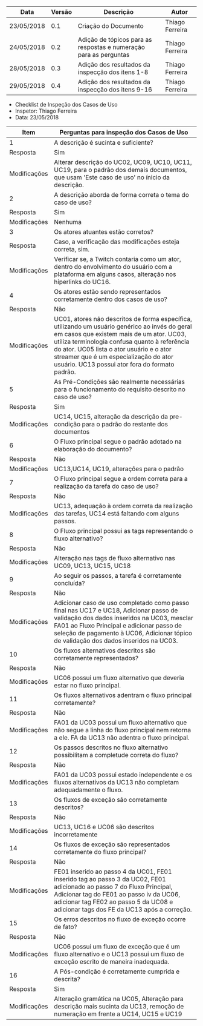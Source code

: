 |Data|Versão|Descrição|Autor|
|----|------|---------|-----|
|23/05/2018|0.1|Criação do Documento|Thiago Ferreira|
|24/05/2018|0.2|Adição de tópicos para as respostas e numeração para as perguntas|Thiago Ferreira|
|28/05/2018|0.3|Adição dos resultados da inspecção dos itens 1-8|Thiago Ferreira|
|29/05/2018|0.4|Adição dos resultados da inspecção dos itens 9-16|Thiago Ferreira|

* Checklist de Inspeção dos Casos de Uso
* Inspetor: Thiago Ferreira
* Data: 23/05/2018

|Item|Perguntas para inspeção dos Casos de Uso|
|------|-------|
|1|A descrição é sucinta e suficiente?|
Resposta|Sim|
Modificações|Alterar descrição do UC02, UC09, UC10, UC11, UC19, para o padrão dos demais documentos, que usam 'Este caso de uso' no ínicio da descrição.|
|2|A descrição aborda de forma correta o tema do caso de uso?|
Resposta|Sim|
Modificações|Nenhuma|
|3|Os atores atuantes estão corretos?|
Resposta|Caso, a verificação das modificações esteja correta, sim.|
Modificações|Verificar se, a Twitch contaria como um ator, dentro do envolvimento do usuário com a plataforma em alguns casos, alteração nos hiperlinks do UC16.|
|4|Os atores estão sendo representados corretamente dentro dos casos de uso?|
Resposta|Não|
Modificações|UC01, atores não descritos de forma específica, utilizando um usuário genérico ao invés do geral em casos que existem mais de um ator. UC03, utiliza terminologia confusa quanto à referência do ator. UC05 lista o ator usuário e o ator streamer que é um especialização do ator usuário. UC13 possui ator fora do formato padrão.|
|5|As Pré-Condições são realmente necessárias para o funcionamento do requisito descrito no caso de uso?|
Resposta|Sim|
Modificações|UC14, UC15, alteração da descrição da pre-condição para o padrão do restante dos documentos|
|6|O Fluxo principal segue o padrão adotado na elaboração do documento?|
Resposta|Não|
Modificações|UC13,UC14, UC19, alterações para o padrão|
|7|O Fluxo principal segue a ordem correta para a realização da tarefa do caso de uso?|
Resposta|Não|
Modificações|UC13, adequação à ordem correta da realização das tarefas, UC14 está faltando com alguns passos.|
|8|O Fluxo principal possui as tags representando o fluxo alternativo?|
Resposta|Não|
Modificações|Alteração nas tags de fluxo alternativo nas UC09, UC13, UC15, UC18|
|9|Ao seguir os passos, a tarefa é corretamente concluída?|
Resposta|Não|
Modificações|Adicionar caso de uso completado como passo final nas UC17 e UC18, Adicionar passo de validação dos dados inseridos na UC03, mesclar FA01 ao Fluxo Principal e adicionar passo de seleção de pagamento à UC06, Adicionar tópico de validação dos dados inseridos na UC03.|
|10|Os fluxos alternativos descritos são corretamente representados?|
Resposta|Não|
 Modificações|UC06 possui um fluxo alternativo que deveria estar no fluxo principal.|
|11|Os fluxos alternativos adentram o fluxo principal corretamente?|
Resposta|Não|
Modificações|FA01 da UC03 possui um fluxo alternativo que não segue a linha do fluxo principal nem retorna a ele. FA da UC13 não adentra o fluxo principal.|
|12|Os passos descritos no fluxo alternativo possibilitam a completude correta do fluxo?|
Resposta|Não|
Modificações|FA01 da UC03 possui estado independente e os fluxos alternativos da UC13 não completam adequadamente o fluxo.|
|13|Os fluxos de exceção são corretamente descritos?|
Resposta|Não|
Modificações|UC13, UC16 e UC06 são descritos incorretamente|
|14|Os fluxos de exceção são representados corretamente do fluxo principal?|
Resposta|Não|
Modificações|FE01 inserido ao passo 4 da UC01, FE01 inserido tag ao passo 3 da UC02, FE01 adicionado ao passo 7 do Fluxo Principal, Adicionar tag do FE01 ao passo iv da UC06, adicionar tag FE02 ao passo 5 da UC08 e adicionar tags dos FE da UC13 após a correção.  |
|15|Os erros descritos no fluxo de exceção ocorre de fato?|
Resposta|Não|
Modificações|UC06 possui um fluxo de exceção que é um fluxo alternativo e o UC13 possui um fluxo de exceção escrito de maneira inadequada.|
|16|A Pós-condição é corretamente cumprida e descrita?|
Resposta|Sim|
Modificações|Alteração gramática na UC05, Alteração para descrição mais sucinta da UC13, remoção de numeração em frente a UC14, UC15 e UC19|
